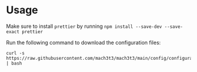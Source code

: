 # Usage

Make sure to install `prettier` by running `npm install --save-dev --save-exact prettier`

Run the following command to download the configuration files:
```shell
curl -s https://raw.githubusercontent.com/mach3t3/mach3t3/main/config/configurate.sh | bash
```

